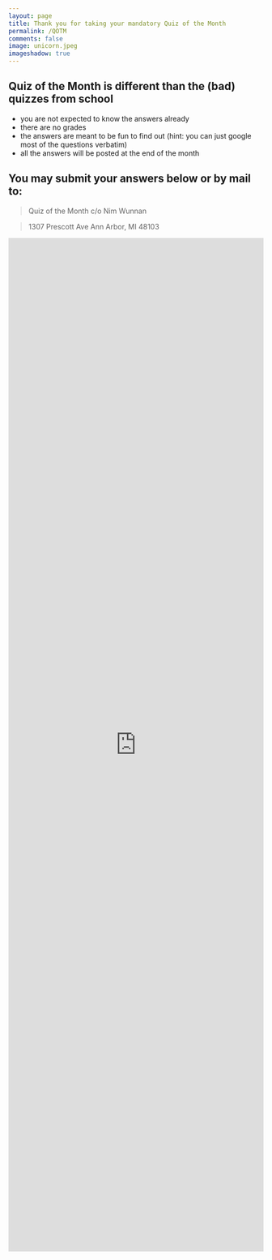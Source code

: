 ```yaml
---
layout: page
title: Thank you for taking your mandatory Quiz of the Month
permalink: /QOTM
comments: false
image: unicorn.jpeg
imageshadow: true
---
```


## Quiz of the Month is different than the (bad) quizzes from school
  * you are not expected to know the answers already
  * there are no grades
  * the answers are meant to be fun to find out (hint: you can just google most of the questions verbatim)
  * all the answers will be posted at the end of the month

## You may submit your answers below or by mail to:

> Quiz of the Month
> c/o Nim Wunnan

> 1307 Prescott Ave
> Ann Arbor, MI 48103

 <iframe id="JotFormIFrame-210958168622057" title="Quiz of the Month" onload="window.parent.scrollTo(0,0)" allowtransparency="true" allowfullscreen="true" allow="geolocation; microphone; camera" src="https://form.jotform.com/210958168622057" frameborder="0" style=" min-width: 100%; height:2000px; border:none;" scrolling="yes" > </iframe> <script type="text/javascript"> var ifr = document.getElementById("JotFormIFrame-210958168622057"); if (ifr) { var src = ifr.src; var iframeParams = []; if (window.location.href && window.location.href.indexOf("?") > -1) { iframeParams = iframeParams.concat(window.location.href.substr(window.location.href.indexOf("?") + 1).split('&')); } if (src && src.indexOf("?") > -1) { iframeParams = iframeParams.concat(src.substr(src.indexOf("?") + 1).split("&")); src = src.substr(0, src.indexOf("?")) } iframeParams.push("isIframeEmbed=1"); ifr.src = src + "?" + iframeParams.join('&'); } window.handleIFrameMessage = function(e) { if (typeof e.data === 'object') { return; } var args = e.data.split(":"); if (args.length > 2) { iframe = document.getElementById("JotFormIFrame-" + args[(args.length - 1)]); } else { iframe = document.getElementById("JotFormIFrame"); } if (!iframe) { return; } switch (args[0]) { case "scrollIntoView": iframe.scrollIntoView(); break; case "setHeight": iframe.style.height = args[1] + "px"; break; case "collapseErrorPage": if (iframe.clientHeight > window.innerHeight) { iframe.style.height = window.innerHeight + "px"; } break; case "reloadPage": window.location.reload(); break; case "loadScript": if( !window.isPermitted(e.origin, ['jotform.com', 'jotform.pro']) ) { break; } var src = args[1]; if (args.length > 3) { src = args[1] + ':' + args[2]; } var script = document.createElement('script'); script.src = src; script.type = 'text/javascript'; document.body.appendChild(script); break; case "exitFullscreen": if (window.document.exitFullscreen) window.document.exitFullscreen(); else if (window.document.mozCancelFullScreen) window.document.mozCancelFullScreen(); else if (window.document.mozCancelFullscreen) window.document.mozCancelFullScreen(); else if (window.document.webkitExitFullscreen) window.document.webkitExitFullscreen(); else if (window.document.msExitFullscreen) window.document.msExitFullscreen(); break; } var isJotForm = (e.origin.indexOf("jotform") > -1) ? true : false; if(isJotForm && "contentWindow" in iframe && "postMessage" in iframe.contentWindow) { var urls = {"docurl":encodeURIComponent(document.URL),"referrer":encodeURIComponent(document.referrer)}; iframe.contentWindow.postMessage(JSON.stringify({"type":"urls","value":urls}), "*"); } }; window.isPermitted = function(originUrl, whitelisted_domains) { var url = document.createElement('a'); url.href = originUrl; var hostname = url.hostname; var result = false; if( typeof hostname !== 'undefined' ) { whitelisted_domains.forEach(function(element) { if( hostname.slice((-1 * element.length - 1)) === '.'.concat(element) || hostname === element ) { result = true; } }); return result; } } if (window.addEventListener) { window.addEventListener("message", handleIFrameMessage, false); } else if (window.attachEvent) { window.attachEvent("onmessage", handleIFrameMessage); } </script>